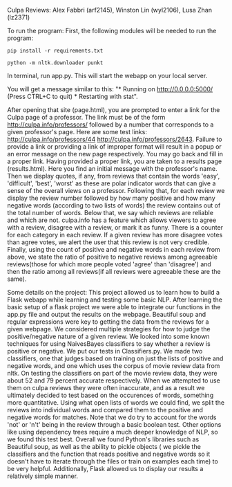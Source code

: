 Culpa Reviews: Alex Fabbri (arf2145), Winston Lin (wyl2106), Lusa Zhan (lz2371)

To run the program: 
First, the following modules will be needed to run the program: 

`pip install -r requirements.txt`

`python -m nltk.downloader punkt`

In terminal, run app.py. This will start the webapp on your local server.

You will get a message similar to this:  "* Running on http://0.0.0.0:5000/ (Press CTRL+C to quit)  * Restarting with stat".

After opening that site (page.html), you are prompted to enter a link for the Culpa page of a professor. The link must be of the form http://culpa.info/professors/ followed by a number that corresponds to a given professor's page. Here are some test links: http://culpa.info/professors/44    http://culpa.info/professors/2643. Failure to provide a link or providing a link of improper format will result in a popup or an error message on the new page respectively. You may go back and fill in a proper link. Having provided a proper link, you are taken to a results page (results.html). Here you find an initial message with the professor's name. Then we display quotes, if any, from reviews that contain the words 'easy', 'difficult', 'best', 'worst' as these are polar indicator words that can give a sense of the overall views on a professor. Following that, for each review we display the review number followed by how many positive and how many negative words (according to two lists of words) the review contains out of the total number of words. Below that, we say which reviews are reliable and which are not. culpa.info has a feature which allows viewers to agree with a review, disagree with a review, or mark it as funny. There is a counter for each category in each review. If a given review has more disagree votes than agree votes, we alert the user that this review is not very credible. Finally, using the count of positive and negative words in each review from above, we state the ratio of positive to negative reviews among agreeable reviews(those for which more people voted 'agree' than 'disagree') and then the ratio among all reviews(if all reviews were agreeable these are the same). 


Some details on the project:
This project allowed us to learn how to build a Flask webapp while learning and testing some basic NLP.  After learning the basic setup of a flask project we were able to integrate our functions in the app.py file and output the results on the webpage. Beautiful soup and regular expressions were key to getting the data from the reviews for a given webpage. We considered multiple strategies for how to judge the positive/negative nature of a given review. We looked into some known techniques for using NaivesBayes classifiers to say whether a review is positive or negative. We put our tests in Classifiers.py. We made two classifiers, one that judges based on training on just the lists of positive and negative words, and one which uses the corpus of movie review data from nltk. On testing the classifiers on part of the movie review data, they were about 52 and 79 percent accurate respectively. When we attempted to use them on culpa reviews they were often inaccurate, and as a result we ultimately decided to test based on the occurences of words, something more quantitative. Using what open lists of words we could find, we split the reviews into individual words and compared them to the positive and negative words for matches. Note that we do try to account for the words 'not' or 'n't' being in the review through a basic boolean test. Other options like using dependency trees require a much deeper knowledge of NLP, so we found this test best. Overall we found Python's libraries such as Beautiful soup, as well as the ability to pickle objects ( we pickle the classifiers and the function that reads positive and negative words so it doesn't have to iterate through the files or train on examples each time) to be very helpful. Additionally, Flask allowed us to display our results a relatively simple manner. 
